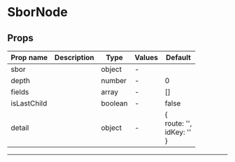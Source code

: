 # SborNode

## Props

| Prop name   | Description | Type    | Values | Default                                |
| ----------- | ----------- | ------- | ------ | -------------------------------------- |
| sbor        |             | object  | -      |                                        |
| depth       |             | number  | -      | 0                                      |
| fields      |             | array   | -      | []                                     |
| isLastChild |             | boolean | -      | false                                  |
| detail      |             | object  | -      | {<br/> route: '',<br/> idKey: ''<br/>} |

---
